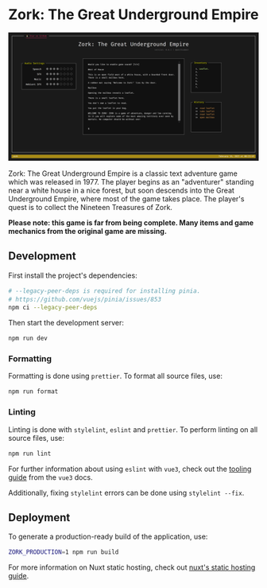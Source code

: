 # Zork: The Great Underground Empire

![recreation of the game zork](.github/readme-photos/zork.png)

Zork: The Great Underground Empire is a classic text adventure game which was released in 1977.
The player begins as an "adventurer" standing near a white house in a nice forest, but soon descends into the 
Great Underground Empire, where most of the game takes place. The player's quest is to collect the Nineteen
Treasures of Zork.

**Please note: this game is far from being complete. Many items and game
mechanics from the original game are missing.**

## Development

First install the project's dependencies:

```bash
# --legacy-peer-deps is required for installing pinia.
# https://github.com/vuejs/pinia/issues/853
npm ci --legacy-peer-deps
```

Then start the development server:

```bash
npm run dev
```


### Formatting

Formatting is done using `prettier`. To format all source files, use:

```bash
npm run format
```


### Linting

Linting is done with `stylelint`, `eslint` and `prettier`. To perform linting on all source files, use: 

```bash
npm run lint
```

For further information about using `eslint` with `vue3`, check out the [tooling guide](https://vuejs.org/guide/scaling-up/tooling.html#linting) from the `vue3` docs.

Additionally, fixing `stylelint` errors can be done using `stylelint --fix`.


## Deployment

To generate a production-ready build of the application, use:

```bash
ZORK_PRODUCTION=1 npm run build
```

For more information on Nuxt static hosting, check out [nuxt's static hosting guide](https://v3.nuxtjs.org/guide/deploy/static-hosting/).
